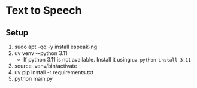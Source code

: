 # Text to Speech 


## Setup 
1. sudo apt -qq -y install espeak-ng
2. uv venv --python 3.11
    - If python 3.11 is not available. Install it using `uv python install 3.11`
3. source .venv/bin/activate
4. uv pip install -r requirements.txt
5. python main.py
